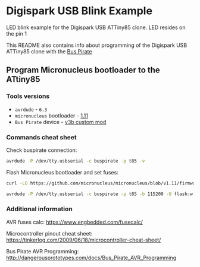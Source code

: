 Digispark USB Blink Example
===========================

LED blink example for the Digispark USB ATTiny85 clone. LED resides on the pin 1

This README also contains info about programming of the Digispark USB ATTiny85 clone with the [Bus Pirate](http://dangerousprototypes.com/docs/Bus_Pirate)


Program Micronucleus bootloader to the ATtiny85
-----------------------------------------------

### Tools versions

- `avrdude` - `6.3`
- `micronucleus` bootloader - [1.11](https://github.com/micronucleus/micronucleus/blob/v1.11/firmware/releases/micronucleus-1.11.hex)
- `Bus Pirate` device - [v3b custom mod](https://sandboxelectronics.com/?product=bus-pirate-v3b-with-probe-cable)

### Commands cheat sheet

Check buspirate connection:
```bash
avrdude -P /dev/tty.usbserial -c buspirate -p t85 -v
```

Flash Micronucleus bootloader and set fuses:
```bash
curl -LO https://github.com/micronucleus/micronucleus/blob/v1.11/firmware/releases/micronucleus-1.11.hex

avrdude -P /dev/tty.usbserial -c buspirate -p t85 -b 115200 -U flash:w:micronucleus-1.11.hex -U lfuse:w:0xe1:m -U hfuse:w:0xdd:m -U efuse:w:0xfe:m
```

### Additional information

AVR fuses calc: https://www.engbedded.com/fusecalc/

Microcontroller pinout cheat sheet: https://tinkerlog.com/2009/06/18/microcontroller-cheat-sheet/

Bus Pirate AVR Programming: http://dangerousprototypes.com/docs/Bus_Pirate_AVR_Programming
